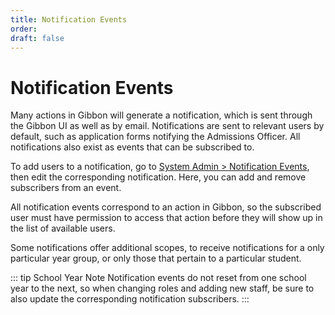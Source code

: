 ```yaml
---
title: Notification Events
order: 
draft: false
---
```

# Notification Events

Many actions in Gibbon will generate a notification, which is sent through the Gibbon UI as well as by email. Notifications are sent to relevant users by default, such as application forms notifying the Admissions Officer. All notifications also exist as events that can be subscribed to.

To add users to a notification, go to <u>System Admin > Notification Events</u>, then edit the corresponding notification. Here, you can add and remove subscribers from an event.

All notification events correspond to an action in Gibbon, so the subscribed user must have permission to access that action before they will show up in the list of available users.

Some notifications offer additional scopes, to receive notifications for a only particular year group, or only those that pertain to a particular student. 

::: tip School Year Note
Notification events do not reset from one school year to the next, so when changing roles and adding new staff, be sure to also update the corresponding notification subscribers.
:::